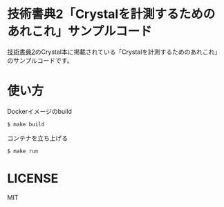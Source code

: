 # 技術書典2「Crystalを計測するためのあれこれ」サンプルコード

[技術書典2](https://techbookfest.org/event/tbf02)のCrystal本に掲載されている「Crystalを計測するためのあれこれ」のサンプルコードです。

# 使い方

Dockerイメージのbuild

```
$ make build
```

コンテナを立ち上げる

```
$ make run
```

# LICENSE

MIT
